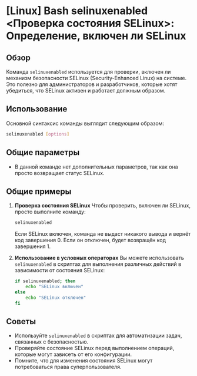 # [Linux] Bash selinuxenabled <Проверка состояния SELinux>: Определение, включен ли SELinux

## Обзор
Команда `selinuxenabled` используется для проверки, включен ли механизм безопасности SELinux (Security-Enhanced Linux) на системе. Это полезно для администраторов и разработчиков, которые хотят убедиться, что SELinux активен и работает должным образом.

## Использование
Основной синтаксис команды выглядит следующим образом:

```bash
selinuxenabled [options]
```

## Общие параметры
- В данной команде нет дополнительных параметров, так как она просто возвращает статус SELinux.

## Общие примеры
1. **Проверка состояния SELinux**
   Чтобы проверить, включен ли SELinux, просто выполните команду:

   ```bash
   selinuxenabled
   ```

   Если SELinux включен, команда не выдаст никакого вывода и вернёт код завершения 0. Если он отключен, будет возвращён код завершения 1.

2. **Использование в условных операторах**
   Вы можете использовать `selinuxenabled` в скриптах для выполнения различных действий в зависимости от состояния SELinux:

   ```bash
   if selinuxenabled; then
       echo "SELinux включен"
   else
       echo "SELinux отключен"
   fi
   ```

## Советы
- Используйте `selinuxenabled` в скриптах для автоматизации задач, связанных с безопасностью.
- Проверяйте состояние SELinux перед выполнением операций, которые могут зависеть от его конфигурации.
- Помните, что для изменения состояния SELinux могут потребоваться права суперпользователя.